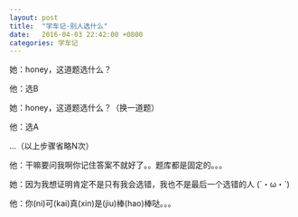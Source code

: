```yaml
---
layout: post
title:  "学车记-别人选什么"
date:   2016-04-03 22:42:00 +0800
categories: 学车记
---
```

她：honey，这道题选什么？

他：选B

她：honey，这道题选什么？（换一道题）

他：选A

...（以上步骤省略N次）

他：干嘛要问我啊你记住答案不就好了。。题库都是固定的。。。

她：因为我想证明肯定不是只有我会选错，我也不是最后一个选错的人 (´・ω・`) 

他：你(ni)可(kai)真(xin)是(jiu)棒(hao)棒哒。。。
